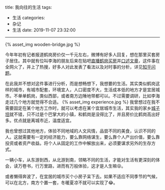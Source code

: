 title: 我向往的生活
tags:
  - 生活
categories:
  - 杂记
  - 生活
date: 2019-11-07 23:32:00
---
{% asset_img wooden-bridge.jpg %}

今年年初有记者报道鹤岗房价仅一千元左右，微博有好多人回复，想在那里买套房子居住。其中就有位叫李海的朋友后来在贴吧[直播鹤岗买房](https://tieba.baidu.com/p/6139358793?pn=1)并[口述文章](https://m.jiemian.com/article/3645853.html)，这件事在全网火了，并上了热搜，好多人对此发表了看法以及对时事的分析，详见[知乎问题](https://www.zhihu.com/question/354127434)。

在此我并不想对这件事进行分析，而是想畅想下，我想要的生活。其实类似鹤岗这样的城市，有城市配套，环境宜人，人口密度不大，生活成本低的地方才是宜居城市。不单单鹤岗，类似西部，或者南方边陲地带都可以。不过需要调研，比如李海走过几个地方就觉得不合适。
{% asset_img experience.jpg %}
我曾想过在我不需要固定在某个地方工作时，就可以考虑在某个宜居城市生活，其实我的家乡[城子坦](https://map.baidu.com/search/%E5%9F%8E%E5%AD%90%E5%9D%A6/@13572645.59231517,4751599.689661373,10.37z?querytype=con&wd=%E5%9F%8E%E5%AD%90%E5%9D%A6&c=167&provider=pc-aladin&pn=0&device_ratio=1&da_src=shareurl)就不错，只不过是个巴掌大的小镇，和鹤岗是没得比了，并且房价比鹤岗高出好多。优点就是离城市近，温度适宜。

我也曾想过其他地方，体验不同地域的人文风情，品尝不同的美食，认识不同的人。这就需要有一定的经济能力，要么靠网络谋生，要么靠个人产出价值，要么靠投资或者资产收益。将个人从固定的工作中解放出来，必须要谋求另外的生存方式。

一辆小车，从东游到西，从北游到南，领略不同的生活，才能对生活有更深刻的体会，读万卷书，行万里路，进而有万般体验，这才是人生嘛:stuck_out_tongue_closed_eyes:。

或者懒得奔波了，在宜居的城市买个小房子呆下去。如果不适应不同季节的气候，可以在北方，南方个置一套，冬暖夏凉不就可以实现了:joy:。
